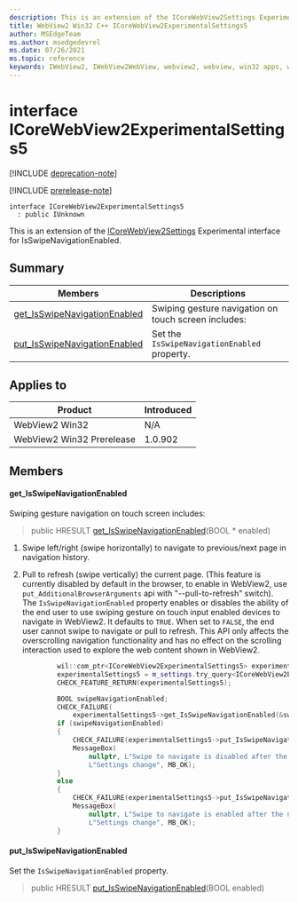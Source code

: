 ```yaml
---
description: This is an extension of the ICoreWebView2Settings Experimental interface for IsSwipeNavigationEnabled.
title: WebView2 Win32 C++ ICoreWebView2ExperimentalSettings5
author: MSEdgeTeam
ms.author: msedgedevrel
ms.date: 07/26/2021
ms.topic: reference
keywords: IWebView2, IWebView2WebView, webview2, webview, win32 apps, win32, edge, ICoreWebView2, ICoreWebView2Controller, browser control, edge html, ICoreWebView2ExperimentalSettings5
---
```


# interface ICoreWebView2ExperimentalSettings5

[!INCLUDE [deprecation-note](../includes/deprecation-note.md)]

[!INCLUDE [prerelease-note](../includes/prerelease-note.md)]

```
interface ICoreWebView2ExperimentalSettings5
  : public IUnknown
```

This is an extension of the [ICoreWebView2Settings](icorewebview2settings.md) Experimental interface for IsSwipeNavigationEnabled.

## Summary

 Members                        | Descriptions
--------------------------------|---------------------------------------------
[get_IsSwipeNavigationEnabled](#get_isswipenavigationenabled) | Swiping gesture navigation on touch screen includes:
[put_IsSwipeNavigationEnabled](#put_isswipenavigationenabled) | Set the `IsSwipeNavigationEnabled` property.

## Applies to

Product                         | Introduced
--------------------------------|---------------------------------------------
WebView2 Win32            |    N/A
WebView2 Win32 Prerelease |    1.0.902

## Members

#### get_IsSwipeNavigationEnabled

Swiping gesture navigation on touch screen includes:

> public HRESULT [get_IsSwipeNavigationEnabled](#get_isswipenavigationenabled)(BOOL * enabled)

1. Swipe left/right (swipe horizontally) to navigate to previous/next page in navigation history.

1. Pull to refresh (swipe vertically) the current page. (This feature is currently disabled by default in the browser, to enable in WebView2, use `put_AdditionalBrowserArguments` api with "--pull-to-refresh" switch). The `IsSwipeNavigationEnabled` property enables or disables the ability of the end user to use swiping gesture on touch input enabled devices to navigate in WebView2. It defaults to `TRUE`. When set to `FALSE`, the end user cannot swipe to navigate or pull to refresh. This API only affects the overscrolling navigation functionality and has no effect on the scrolling interaction used to explore the web content shown in WebView2.

```cpp
            wil::com_ptr<ICoreWebView2ExperimentalSettings5> experimentalSettings5;
            experimentalSettings5 = m_settings.try_query<ICoreWebView2ExperimentalSettings5>();
            CHECK_FEATURE_RETURN(experimentalSettings5);

            BOOL swipeNavigationEnabled;
            CHECK_FAILURE(
                experimentalSettings5->get_IsSwipeNavigationEnabled(&swipeNavigationEnabled));
            if (swipeNavigationEnabled)
            {
                CHECK_FAILURE(experimentalSettings5->put_IsSwipeNavigationEnabled(FALSE));
                MessageBox(
                    nullptr, L"Swipe to navigate is disabled after the next navigation.",
                    L"Settings change", MB_OK);
            }
            else
            {
                CHECK_FAILURE(experimentalSettings5->put_IsSwipeNavigationEnabled(TRUE));
                MessageBox(
                    nullptr, L"Swipe to navigate is enabled after the next navigation.",
                    L"Settings change", MB_OK);
            }
```

#### put_IsSwipeNavigationEnabled

Set the `IsSwipeNavigationEnabled` property.

> public HRESULT [put_IsSwipeNavigationEnabled](#put_isswipenavigationenabled)(BOOL enabled)

